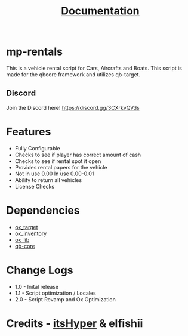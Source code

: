 <div align='center'><h1><a href='https://xviperag.gitbook.io/morningstar-development/free-releases/rentals'>Documentation</a></h3></div>
<br>

# mp-rentals
This is a vehicle rental script for Cars, Aircrafts and Boats. This script is made for the qbcore framework and utilizes qb-target.

## Discord

Join the Discord here! https://discord.gg/3CXrkvQVds

# Features
- Fully Configurable
- Checks to see if player has correct amount of cash
- Checks to see if rental spot it open
- Provides rental papers for the vehicle
- Not in use 0.00 In use 0.00-0.01
- Ability to return all vehicles 
- License Checks

# Dependencies 
- [ox_target](https://github.com/overextended/ox_target)
- [ox_inventory](https://github.com/overextended/ox_inventory/releases)
- [ox_lib](https://github.com/overextended/ox_lib/releases)
- [qb-core](https://github.com/qbcore-framework/qb-core)

# Change Logs
- 1.0 - Inital release
- 1.1 - Script optimization / Locales
- 2.0 - Script Revamp and Ox Optimization

# Credits - [itsHyper](https://github.com/itsHyper) & elfishii 
